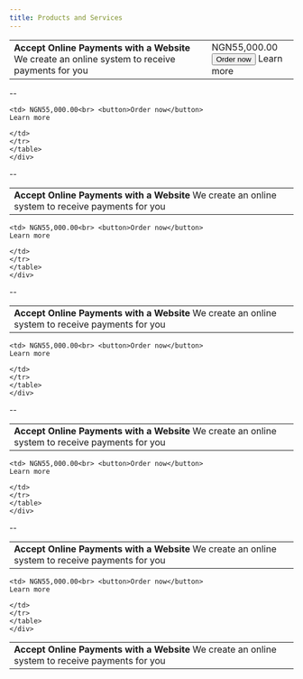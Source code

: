 ```yaml
---
title: Products and Services
---
```

<div class="card">
    <div class="card-content">
    <table width="95%" padding="5px">
    <tr>
    <td>
    <strong>Accept Online Payments with a Website</strong>
    We create an online system to receive payments for you
    </td>
    <td> NGN55,000.00<br> <button>Order now</button>
    Learn more
    </td>
    </tr>
    </table>
    </div>
</div>

--
<div class="card">
    <div class="card-content">
    <table width="95%" padding="5px">
    <tr>
    <td>
    <strong>Accept Online Payments with a Website</strong>
    We create an online system to receive payments for you
    </td>

    <td> NGN55,000.00<br> <button>Order now</button>
    Learn more

    </td>
    </tr>
    </table>
    </div>
</div>
--
<div class="card">
    <div class="card-content">
    <table width="95%" padding="5px">
    <tr>
    <td>
    <strong>Accept Online Payments with a Website</strong>
    We create an online system to receive payments for you
    </td>

    <td> NGN55,000.00<br> <button>Order now</button>
    Learn more

    </td>
    </tr>
    </table>
    </div>
</div>
--
<div class="card">
    <div class="card-content">
    <table width="95%" padding="5px">
    <tr>
    <td>
    <strong>Accept Online Payments with a Website</strong>
    We create an online system to receive payments for you
    </td>

    <td> NGN55,000.00<br> <button>Order now</button>
    Learn more

    </td>
    </tr>
    </table>
    </div>
</div>
--
<div class="card">
    <div class="card-content">
    <table width="95%" padding="5px">
    <tr>
    <td>
    <strong>Accept Online Payments with a Website</strong>
    We create an online system to receive payments for you
    </td>

    <td> NGN55,000.00<br> <button>Order now</button>
    Learn more

    </td>
    </tr>
    </table>
    </div>
</div>
--
<div class="card">
    <div class="card-content">
    <table width="95%" padding="5px">
    <tr>
    <td>
    <strong>Accept Online Payments with a Website</strong>
    We create an online system to receive payments for you
    </td>

    <td> NGN55,000.00<br> <button>Order now</button>
    Learn more

    </td>
    </tr>
    </table>
    </div>
</div>
